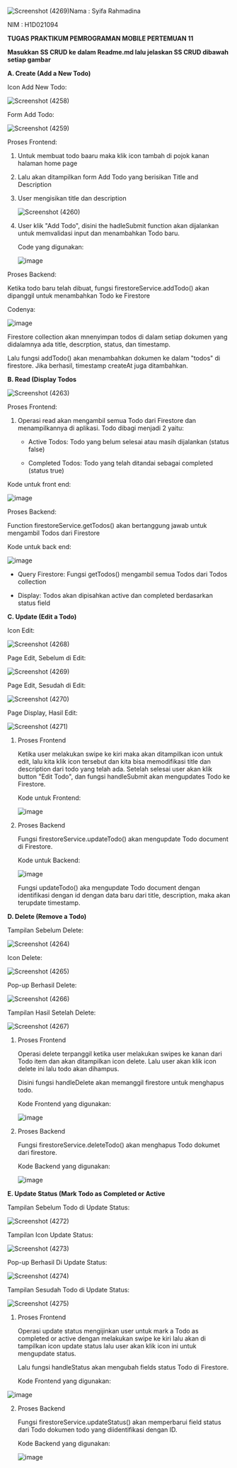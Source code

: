 ![Screenshot (4269)](https://github.com/user-attachments/assets/a73c1cfc-e728-4d3a-97d0-c7ff4c7b9a07)Nama  : Syifa Rahmadina

NIM   : H1D021094

**TUGAS PRAKTIKUM PEMROGRAMAN MOBILE PERTEMUAN 11**

**Masukkan SS CRUD ke dalam Readme.md lalu jelaskan SS CRUD dibawah setiap gambar**

**A. Create (Add a New Todo)**

Icon Add New Todo:

![Screenshot (4258)](https://github.com/user-attachments/assets/3b3dfdfd-e94b-46d1-b6a1-14feace31c52)

Form Add Todo:

![Screenshot (4259)](https://github.com/user-attachments/assets/0d3bbdef-aa75-4489-9a31-9737dd75c0a3)


Proses Frontend:

1. Untuk membuat todo baaru maka klik icon tambah di pojok kanan halaman home page

2. Lalu akan ditampilkan form Add Todo yang berisikan Title and Description

3. User mengisikan title dan description

   ![Screenshot (4260)](https://github.com/user-attachments/assets/0100cf35-77ae-464b-b051-471fec80b213)

4. User klik "Add Todo", disini the hadleSubmit function akan dijalankan untuk memvalidasi input dan menambahkan Todo baru.

   Code yang digunakan:

   ![image](https://github.com/user-attachments/assets/31353191-6569-47e9-8430-d6c1ed8fe437)


Proses Backend:

Ketika todo baru telah dibuat, fungsi firestoreService.addTodo() akan dipanggil untuk menambahkan Todo ke Firestore

Codenya:

![image](https://github.com/user-attachments/assets/1318ddd8-2517-48e2-ab5d-c5d24229ee58)

Firestore collection akan mnenyimpan todos di dalam setiap dokumen yang didalamnya ada title, descrption, status, dan timestamp.

Lalu fungsi addTodo() akan menambahkan dokumen ke dalam "todos" di firestore. Jika berhasil, timestamp createAt juga ditambahkan.



**B. Read (Display Todos**

![Screenshot (4263)](https://github.com/user-attachments/assets/a5426197-a26f-4cb4-b2c5-6682a0e71007)


Proses Frontend:

1. Operasi read akan mengambil semua Todo dari Firestore dan menampilkannya di aplikasi. Todo dibagi menjadi 2 yaitu:

   - Active Todos: Todo yang belum selesai atau masih dijalankan (status false)
  
   - Completed Todos: Todo yang telah ditandai sebagai completed (status true)

Kode untuk front end:

![image](https://github.com/user-attachments/assets/ab8a26ec-d789-4b93-8152-8c76539dee2b)


Proses Backend:

Function firestoreService.getTodos() akan bertanggung jawab untuk mengambil Todos dari Firestore

Kode untuk back end:

![image](https://github.com/user-attachments/assets/816b0d36-11a1-4b8c-8f6c-187006bc794c)

- Query Firestore: Fungsi getTodos() mengambil semua Todos dari Todos collection

- Display: Todos akan dipisahkan active dan completed berdasarkan status field



**C. Update (Edit a Todo)**

Icon Edit:

![Screenshot (4268)](https://github.com/user-attachments/assets/3e108137-a1ae-4a63-bc0c-f8553c956ecb)

Page Edit, Sebelum di Edit:

![Screenshot (4269)](https://github.com/user-attachments/assets/2301f052-bed4-4f50-9157-0cd5f2c5cc0b)

Page Edit, Sesudah di Edit:

![Screenshot (4270)](https://github.com/user-attachments/assets/8a40853b-4c82-43d4-82f0-cbd405ef60b6)

Page Display, Hasil Edit:

![Screenshot (4271)](https://github.com/user-attachments/assets/1885f79a-95ee-4cdb-9656-a88c2ea9ca47)


1. Proses Frontend

   Ketika user melakukan swipe ke kiri maka akan ditampilkan icon untuk edit, lalu kita klik icon tersebut dan kita bisa memodifikasi title dan description dari todo yang telah ada. Setelah selesai user akan klik button "Edit Todo", dan fungsi handleSubmit akan mengupdates Todo ke Firestore.

   Kode untuk Frontend:

   ![image](https://github.com/user-attachments/assets/9f10a765-6dd8-42eb-afff-2539640358ea)


2. Proses Backend

   Fungsi firestoreService.updateTodo() akan mengupdate Todo document di Firestore.

   Kode untuk Backend:

   ![image](https://github.com/user-attachments/assets/bda9a859-5d91-4352-8f14-4ce69dfd48f7)

   Fungsi updateTodo() aka mengupdate Todo document dengan identifikasi dengan id dengan data baru dari title, description, maka akan terupdate timestamp.



**D. Delete (Remove a Todo)**

Tampilan Sebelum Delete:

![Screenshot (4264)](https://github.com/user-attachments/assets/d3971d8e-0d5c-46ee-a44c-68f6a4a6a0e1)

Icon Delete:

![Screenshot (4265)](https://github.com/user-attachments/assets/df0e07c8-da59-4702-a28d-d94e57e79bc0)

Pop-up Berhasil Delete:

![Screenshot (4266)](https://github.com/user-attachments/assets/29a8bca6-9655-4667-90f5-3492f59e65ae)

Tampilan Hasil Setelah Delete:

![Screenshot (4267)](https://github.com/user-attachments/assets/daaf170d-c6d9-4f04-ae1a-cf2691cccd52)


1. Proses Frontend

   Operasi delete terpanggil ketika user melakukan swipes ke kanan dari Todo item dan akan ditampilkan icon delete. Lalu user akan klik icon delete ini lalu todo akan dihampus.

   Disini fungsi handleDelete akan memanggil firestore untuk menghapus todo.

   Kode Frontend yang digunakan:

   ![image](https://github.com/user-attachments/assets/59a61258-475f-4673-9099-3b6888bb3f4c)


2. Proses Backend

   Fungsi firestoreService.deleteTodo() akan menghapus Todo dokumet dari firestore.

   Kode Backend yang digunakan:

   ![image](https://github.com/user-attachments/assets/9cb59d00-34af-49a4-bc5d-19a09707c173)



**E. Update Status (Mark Todo as Completed or Active**

Tampilan Sebelum Todo di Update Status:

![Screenshot (4272)](https://github.com/user-attachments/assets/708cb86e-c1f0-44a1-8716-3ca94a021e17)

Tampilan Icon Update Status:

![Screenshot (4273)](https://github.com/user-attachments/assets/a8f4d0b4-9fb8-4141-a335-182c3a31a8f7)

Pop-up Berhasil Di Update Status:

![Screenshot (4274)](https://github.com/user-attachments/assets/9aaad8c0-2887-44aa-85d7-cce6d8704fe0)

Tampilan Sesudah Todo di Update Status:

![Screenshot (4275)](https://github.com/user-attachments/assets/860e0444-fcbf-4a8a-b9d0-a96274bc4c6e)


1. Proses Frontend

   Operasi update status mengijinkan user untuk mark a Todo as completed or active dengan melakukan swipe ke kiri lalu akan di tampilkan icon update status lalu user akan klik icon ini untuk mengupdate status.

   Lalu fungsi handleStatus akan mengubah fields status Todo di Firestore.

   Kode Frontend yang digunakan:

  ![image](https://github.com/user-attachments/assets/4839646e-933f-4b80-ab14-53e107204140)


2. Proses Backend

   Fungsi firestoreService.updateStatus() akan memperbarui field status dari Todo dokumen todo yang diidentifikasi dengan ID.

   Kode Backend yang digunakan:

   ![image](https://github.com/user-attachments/assets/97e86e92-0a87-433c-9ce3-62c5ba6d248a)
